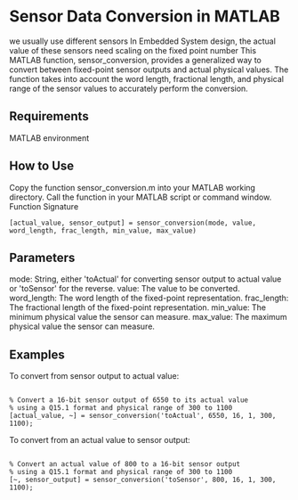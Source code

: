 # Sensor Data Conversion in MATLAB
we usually use different sensors In Embedded System design, the actual value of these sensors need scaling on the fixed point number
This MATLAB function, sensor_conversion, provides a generalized way to convert between fixed-point sensor outputs and actual physical values. The function takes into account the word length, fractional length, and physical range of the sensor values to accurately perform the conversion.

## Requirements
MATLAB environment

## How to Use
Copy the function sensor_conversion.m into your MATLAB working directory.
Call the function in your MATLAB script or command window.
Function Signature
```
[actual_value, sensor_output] = sensor_conversion(mode, value, word_length, frac_length, min_value, max_value)
```

## Parameters
mode: String, either 'toActual' for converting sensor output to actual value or 'toSensor' for the reverse.
value: The value to be converted.
word_length: The word length of the fixed-point representation.
frac_length: The fractional length of the fixed-point representation.
min_value: The minimum physical value the sensor can measure.
max_value: The maximum physical value the sensor can measure.


## Examples
To convert from sensor output to actual value:
```

% Convert a 16-bit sensor output of 6550 to its actual value
% using a Q15.1 format and physical range of 300 to 1100
[actual_value, ~] = sensor_conversion('toActual', 6550, 16, 1, 300, 1100);
```


To convert from an actual value to sensor output:
```

% Convert an actual value of 800 to a 16-bit sensor output
% using a Q15.1 format and physical range of 300 to 1100
[~, sensor_output] = sensor_conversion('toSensor', 800, 16, 1, 300, 1100);
```


